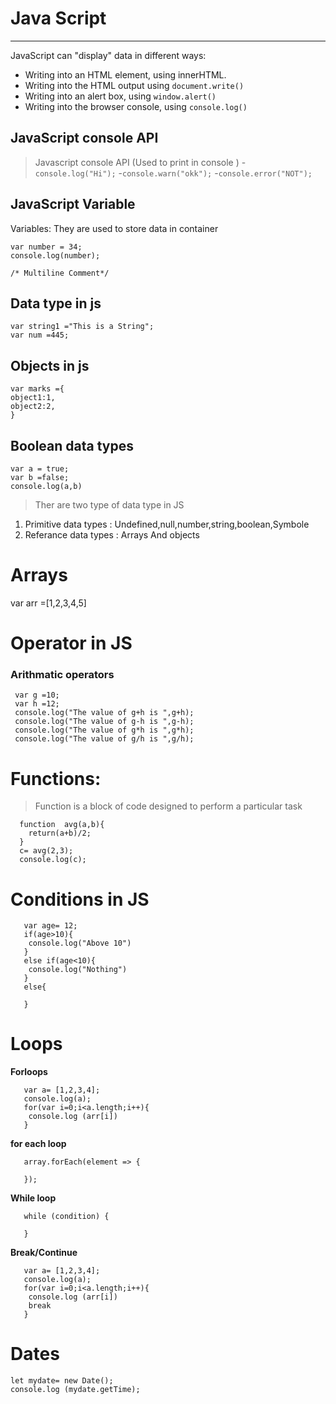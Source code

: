 # Java Script

---

JavaScript can "display" data in different ways:

- Writing into an HTML element, using innerHTML.
- Writing into the HTML output using `document.write()`
- Writing into an alert box, using `window.alert()`
- Writing into the browser console, using `console.log()`

## JavaScript console API

> Javascript console API (Used to print in console ) -`console.log("Hi");` -`console.warn("okk");` -`console.error("NOT");`

## JavaScript Variable

Variables: They are used to store data in container

```
var number = 34;
console.log(number);
```

`/* Multiline Comment*/`

## Data type in js

```
var string1 ="This is a String";
var num =445;

```

## Objects in js

```
var marks ={
object1:1,
object2:2,
}
```

## Boolean data types

```
var a = true;
var b =false;
console.log(a,b)

```

> Ther are two type of data type in JS

1. Primitive data types : Undefined,null,number,string,boolean,Symbole
2. Referance data types : Arrays And objects

# Arrays

var arr =[1,2,3,4,5]

# Operator in JS

### Arithmatic operators

```
 var g =10;
 var h =12;
 console.log("The value of g+h is ",g+h);
 console.log("The value of g-h is ",g-h);
 console.log("The value of g*h is ",g*h);
 console.log("The value of g/h is ",g/h);
```

# Functions:

> Function is a block of code designed to perform a particular task

```
  function  avg(a,b){
    return(a+b)/2;
  }
  c= avg(2,3);
  console.log(c);
```

# Conditions in JS

```
   var age= 12;
   if(age>10){
    console.log("Above 10")
   }
   else if(age<10){
    console.log("Nothing")
   }
   else{

   }
```

# Loops

**Forloops**

```
   var a= [1,2,3,4];
   console.log(a);
   for(var i=0;i<a.length;i++){
    console.log (arr[i])
   }
```

**for each loop**

```
   array.forEach(element => {

   });
```

**While loop**

```
   while (condition) {

   }
```

**Break/Continue**

```
   var a= [1,2,3,4];
   console.log(a);
   for(var i=0;i<a.length;i++){
    console.log (arr[i])
    break
   }
```

# Dates

```
let mydate= new Date();
console.log (mydate.getTime);
```
